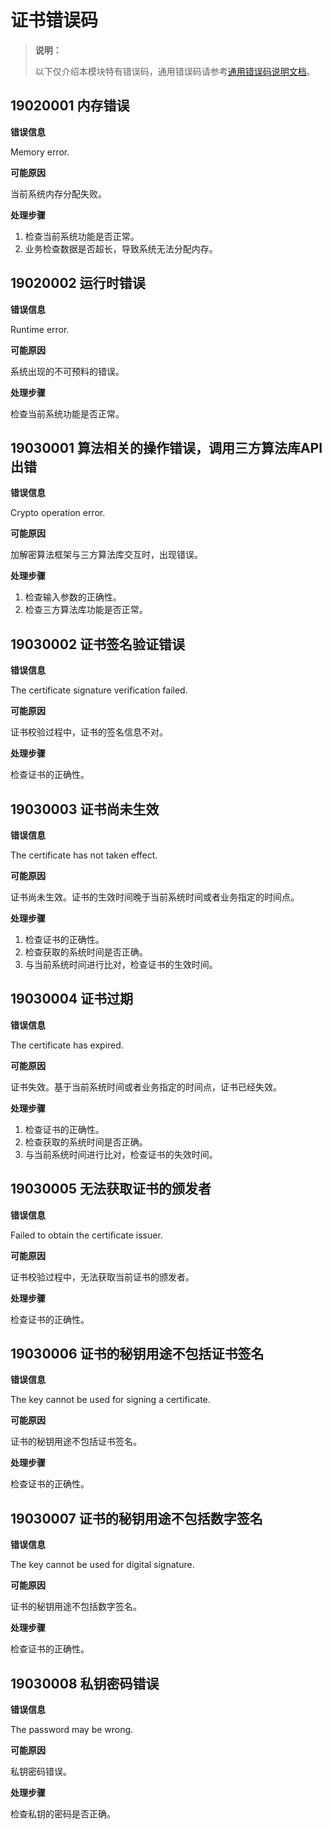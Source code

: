 # 证书错误码

> **说明：**
>
> 以下仅介绍本模块特有错误码，通用错误码请参考[通用错误码说明文档](../errorcode-universal.md)。

## 19020001 内存错误

**错误信息**

Memory error.

**可能原因**

当前系统内存分配失败。

**处理步骤**

1. 检查当前系统功能是否正常。
2. 业务检查数据是否超长，导致系统无法分配内存。

## 19020002 运行时错误

**错误信息**

Runtime error.

**可能原因**

系统出现的不可预料的错误。

**处理步骤**

检查当前系统功能是否正常。

## 19030001 算法相关的操作错误，调用三方算法库API出错

**错误信息**

Crypto operation error.

**可能原因**

加解密算法框架与三方算法库交互时，出现错误。

**处理步骤**

1. 检查输入参数的正确性。
2. 检查三方算法库功能是否正常。

## 19030002 证书签名验证错误

**错误信息**

The certificate signature verification failed.

**可能原因**

证书校验过程中，证书的签名信息不对。

**处理步骤**

检查证书的正确性。

## 19030003 证书尚未生效

**错误信息**

The certificate has not taken effect.

**可能原因**

证书尚未生效。证书的生效时间晚于当前系统时间或者业务指定的时间点。

**处理步骤**

1. 检查证书的正确性。
2. 检查获取的系统时间是否正确。
3. 与当前系统时间进行比对，检查证书的生效时间。

## 19030004 证书过期

**错误信息**

The certificate has expired.

**可能原因**

证书失效。基于当前系统时间或者业务指定的时间点，证书已经失效。

**处理步骤**

1. 检查证书的正确性。
2. 检查获取的系统时间是否正确。
3. 与当前系统时间进行比对，检查证书的失效时间。

## 19030005 无法获取证书的颁发者

**错误信息**

Failed to obtain the certificate issuer.

**可能原因**

证书校验过程中，无法获取当前证书的颁发者。

**处理步骤**

检查证书的正确性。

## 19030006 证书的秘钥用途不包括证书签名

**错误信息**

The key cannot be used for signing a certificate.

**可能原因**

证书的秘钥用途不包括证书签名。

**处理步骤**

检查证书的正确性。

## 19030007 证书的秘钥用途不包括数字签名

**错误信息**

The key cannot be used for digital signature.

**可能原因**

证书的秘钥用途不包括数字签名。

**处理步骤**

检查证书的正确性。

## 19030008 私钥密码错误

**错误信息**

The password may be wrong.

**可能原因**

私钥密码错误。

**处理步骤**

检查私钥的密码是否正确。